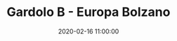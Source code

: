 ---
title: Gardolo B - Europa Bolzano
date: 2020-02-16 11:00:00
squadra-a: Europa Bolzano
punteggio-a: 
squadra-b: Bc Gardolo B
punteggio-b: 
partite/squadra: under-18-19-20
luogo: Centro Sportivo Trento Nord
categoria: under 18
---